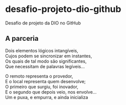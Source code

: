 # desafio-projeto-dio-github
Desafio de projeto da DIO no GitHub

## A parceria

Dois elementos lógicos intangíveis,
\
Cujos podem se sincronizar em instantes,
\
Os quais de tal modo são significantes,
\
Que necessitam de palavras legíveis...

O remoto representa o provedor,
\
E o local representa quem desenvolve;
\
O primeiro que surgiu, foi inovador,
\
E o segundo que depois veio, nos envolve...
\
Um e puxa, e empurra, e ainda inicializa
